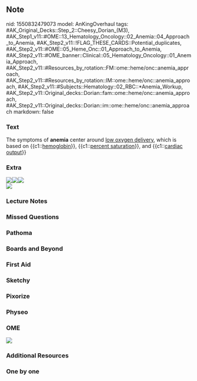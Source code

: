 ## Note
nid: 1550832479073
model: AnKingOverhaul
tags: #AK_Original_Decks::Step_2::Cheesy_Dorian_(M3), #AK_Step1_v11::#OME::13_Hematology_Oncology::02_Anemia::04_Approach_to_Anemia, #AK_Step2_v11::!FLAG_THESE_CARDS::Potential_duplicates, #AK_Step2_v11::#OME::05_Heme_Onc::01_Approach_to_Anemia, #AK_Step2_v11::#OME_banner::Clinical::05_Hematology_Oncology::01_Anemia_Approach, #AK_Step2_v11::#Resources_by_rotation::FM::ome::heme/onc::anemia_approach, #AK_Step2_v11::#Resources_by_rotation::IM::ome::heme/onc::anemia_approach, #AK_Step2_v11::#Subjects::Hematology::02_RBC::*Anemia_Workup, #AK_Step2_v11::Original_decks::Dorian::fam::ome::heme/onc::anemia_approach, #AK_Step2_v11::Original_decks::Dorian::im::ome::heme/onc::anemia_approach
markdown: false

### Text
The symptoms of <b>anemia</b> center around <u>low oxygen
delivery</u>, which is based on {{c1::<u>hemoglobin</u>}},
{{c1::<u>percent saturation</u>}}, and {{c1::<u>cardiac
output</u>}}

### Extra
<div>
  <div>
    <div>
      <div><img src="paste-1430224109828.jpg"><img src=
      "paste-2272037699764.jpg"><img src=
      "paste-647685363204097.jpg"></div>
      <div style="font-style: italic;">
        <b><img src="paste-619188255195137.jpg"></b>
      </div>
    </div>
  </div>
</div>

### Lecture Notes


### Missed Questions


### Pathoma


### Boards and Beyond


### First Aid


### Sketchy


### Pixorize


### Physeo


### OME
<div class="ome-widget">
  <a href=
  "https://onlinemeded.org/spa/hematology-oncology/anemia-approach/acquire?ref=anki">
  <img src="_OME_AnkiFlashcards_Lesson_1.png"></a>
</div>

### Additional Resources


### One by one

